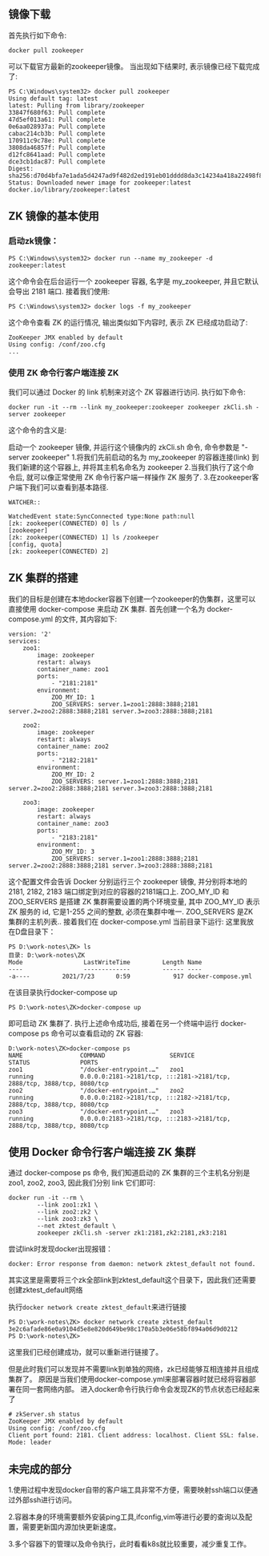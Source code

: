 ## 镜像下载
首先执行如下命令:
```
docker pull zookeeper
```
可以下载官方最新的zookeeper镜像。
当出现如下结果时, 表示镜像已经下载完成了:
```
PS C:\Windows\system32> docker pull zookeeper
Using default tag: latest
latest: Pulling from library/zookeeper
33847f680f63: Pull complete
47d5ef013a61: Pull complete
0e6aa028937a: Pull complete
cabac214cb3b: Pull complete
170911c9c78e: Pull complete
3808da46857f: Pull complete
d12fc8641aad: Pull complete
dce3cb1dac87: Pull complete
Digest: sha256:d70d4bfa7e1ada5d4247ad9f482d2ed191eb01dddd8da3c14234a418a22498f8
Status: Downloaded newer image for zookeeper:latest
docker.io/library/zookeeper:latest
```
## ZK 镜像的基本使用
### 启动zk镜像：
```
PS C:\Windows\system32> docker run --name my_zookeeper -d zookeeper:latest
```
这个命令会在后台运行一个 zookeeper 容器, 名字是 my_zookeeper, 并且它默认会导出 2181 端口.
接着我们使用:
```
PS C:\Windows\system32> docker logs -f my_zookeeper
```
这个命令查看 ZK 的运行情况, 输出类似如下内容时, 表示 ZK 已经成功启动了:
```
ZooKeeper JMX enabled by default
Using config: /conf/zoo.cfg
...
```
### 使用 ZK 命令行客户端连接 ZK
我们可以通过 Docker 的 link 机制来对这个 ZK 容器进行访问. 执行如下命令:
```
docker run -it --rm --link my_zookeeper:zookeeper zookeeper zkCli.sh -server zookeeper
```
这个命令的含义是:

启动一个 zookeeper 镜像, 并运行这个镜像内的 zkCli.sh 命令, 命令参数是 "-server zookeeper"
1.将我们先前启动的名为 my_zookeeper 的容器连接(link) 到我们新建的这个容器上, 并将其主机名命名为 zookeeper
2.当我们执行了这个命令后, 就可以像正常使用 ZK 命令行客户端一样操作 ZK 服务了.
3.在zookeeper客户端下我们可以查看到基本路径.
```
WATCHER::

WatchedEvent state:SyncConnected type:None path:null
[zk: zookeeper(CONNECTED) 0] ls /
[zookeeper]
[zk: zookeeper(CONNECTED) 1] ls /zookeeper
[config, quota]
[zk: zookeeper(CONNECTED) 2]

```
## ZK 集群的搭建
我们的目标是创建在本地docker容器下创建一个zookeeper的伪集群，这里可以直接使用 docker-compose 来启动 ZK 集群.
首先创建一个名为 docker-compose.yml 的文件, 其内容如下:
```
version: '2'
services:
    zoo1:
        image: zookeeper
        restart: always
        container_name: zoo1
        ports:
            - "2181:2181"
        environment:
            ZOO_MY_ID: 1
            ZOO_SERVERS: server.1=zoo1:2888:3888;2181 server.2=zoo2:2888:3888;2181 server.3=zoo3:2888:3888;2181
 
    zoo2:
        image: zookeeper
        restart: always
        container_name: zoo2
        ports:
            - "2182:2181"
        environment:
            ZOO_MY_ID: 2
            ZOO_SERVERS: server.1=zoo1:2888:3888;2181 server.2=zoo2:2888:3888;2181 server.3=zoo3:2888:3888;2181
 
    zoo3:
        image: zookeeper
        restart: always
        container_name: zoo3
        ports:
            - "2183:2181"
        environment:
            ZOO_MY_ID: 3
            ZOO_SERVERS: server.1=zoo1:2888:3888;2181 server.2=zoo2:2888:3888;2181 server.3=zoo3:2888:3888;2181
```
这个配置文件会告诉 Docker 分别运行三个 zookeeper 镜像, 并分别将本地的 2181, 2182, 2183 端口绑定到对应的容器的2181端口上.
ZOO_MY_ID 和 ZOO_SERVERS 是搭建 ZK 集群需要设置的两个环境变量, 其中 ZOO_MY_ID 表示 ZK 服务的 id, 它是1-255 之间的整数, 必须在集群中唯一. ZOO_SERVERS 是ZK 集群的主机列表..
接着我们在 docker-compose.yml 当前目录下运行:
这里我放在D盘目录下：
```
PS D:\work-notes\ZK> ls
目录: D:\work-notes\ZK
Mode                 LastWriteTime         Length Name
----                 -------------         ------ ----
-a----         2021/7/23      0:59            917 docker-compose.yml
```
在该目录执行docker-compose up
```
PS D:\work-notes\ZK>docker-compose up
```
即可启动 ZK 集群了.
执行上述命令成功后, 接着在另一个终端中运行 docker-compose ps 命令可以查看启动的 ZK 容器:
```
D:\work-notes\ZK>docker-compose ps
NAME                COMMAND                  SERVICE             STATUS              PORTS
zoo1                "/docker-entrypoint.…"   zoo1                running             0.0.0.0:2181->2181/tcp, :::2181->2181/tcp, 2888/tcp, 3888/tcp, 8080/tcp
zoo2                "/docker-entrypoint.…"   zoo2                running             0.0.0.0:2182->2181/tcp, :::2182->2181/tcp, 2888/tcp, 3888/tcp, 8080/tcp
zoo3                "/docker-entrypoint.…"   zoo3                running             0.0.0.0:2183->2181/tcp, :::2183->2181/tcp, 2888/tcp, 3888/tcp, 8080/tcp
```
## 使用 Docker 命令行客户端连接 ZK 集群
通过 docker-compose ps 命令, 我们知道启动的 ZK 集群的三个主机名分别是 zoo1, zoo2, zoo3, 因此我们分别 link 它们即可:

```
docker run -it --rm \
        --link zoo1:zk1 \
        --link zoo2:zk2 \
        --link zoo3:zk3 \
        --net zktest_default \
        zookeeper zkCli.sh -server zk1:2181,zk2:2181,zk3:2181
```

尝试link时发现docker出现报错：
```
docker: Error response from daemon: network zktest_default not found.
```
其实这里是需要将三个zk全部link到zktest_default这个目录下，因此我们还需要创建zktest_default网络

执行`docker network create zktest_default`来进行链接
```
PS D:\work-notes\ZK> docker network create zktest_default
3e2c6afade86e0a9104d5e8e820d649be98c170a5b3e06e58bf894a06d9d0212
PS D:\work-notes\ZK>
```
这里我们已经创建成功，就可以重新进行链接了。

但是此时我们可以发现并不需要link到单独的网络，zk已经能够互相连接并且组成集群了。
原因是当我们使用docker-compose.yml来部署容器时就已经将容器部署在同一套网络内部。
进入docker命令行执行命令会发现ZK的节点状态已经起来了
```
# zkServer.sh status
ZooKeeper JMX enabled by default
Using config: /conf/zoo.cfg
Client port found: 2181. Client address: localhost. Client SSL: false.
Mode: leader
```
## 未完成的部分
1.使用过程中发现docker自带的客户端工具非常不方便，需要映射ssh端口以便通过外部ssh进行访问。

2.容器本身的环境需要额外安装ping工具,ifconfig,vim等进行必要的查询以及配置，需要更新国内源加快更新速度。

3.多个容器下的管理以及命令执行，此时看看k8s就比较重要，减少重复工作。
